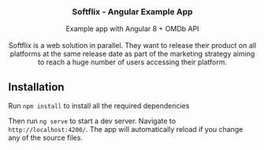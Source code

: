 <p align="center">
  <h3 align="center">Softflix - Angular Example App</h3>

  <p align="center">
    Example app with Angular 8 + OMDb API
    <br>
    <br>
    Softflix is a web solution in parallel. They want to release their product on all platforms at the same release date as part of the marketing strategy aiming to reach a huge number of users accessing their platform.
    <br>    
  </p>
</p>

## Installation

Run `npm install` to install all the required dependencies

Then run `ng serve` to start a dev server.
Navigate to `http://localhost:4200/`. The app will automatically reload if you change any of the source files.
